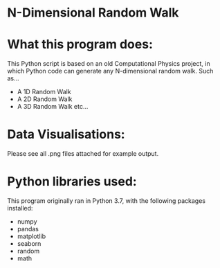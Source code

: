# N-Dimensional Random Walk

What this program does:
========================================

This Python script is based on an old Computational Physics project, in which Python code can generate any N-dimensional random walk.
Such as...

- A 1D Random Walk
- A 2D Random Walk
- A 3D Random Walk 
etc...

Data Visualisations:
========================================

Please see all .png files attached for example output.

Python libraries used:
========================================

This program originally ran in Python 3.7, with the following packages installed:

- numpy
- pandas
- matplotlib
- seaborn
- random
- math
